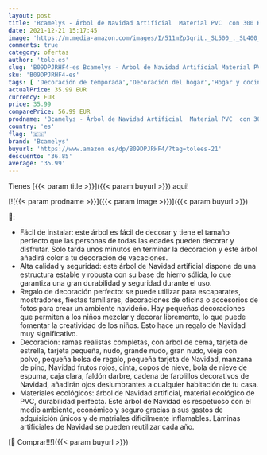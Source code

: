 ```yaml
---
layout: post
title: 'Bcamelys - Árbol de Navidad Artificial  Material PVC  con 300 Ramas  LED Luminosos  DIY decoración  Base de Metal  árbol de Navidad Verde árbol para Fiesta  Navidad  Oficina  Tienda  decoración  150 cm  1 '
date: 2021-12-21 15:17:45
image: 'https://m.media-amazon.com/images/I/511mZp3qriL._SL500_._SL400_.jpg'
comments: true
category: ofertas
author: 'tole.es'
slug: 'B09DPJRHF4-es Bcamelys - Árbol de Navidad Artificial Material PVC con...'
sku: 'B09DPJRHF4-es'
tags: [ 'Decoración de temporada','Decoración del hogar','Hogar y cocina','bcamelys','navidad','Árboles de navidad', ]
actualPrice: 35.99 EUR
currency: EUR
price: 35.99
comparePrice: 56.99 EUR
prodname: 'Bcamelys - Árbol de Navidad Artificial  Material PVC  con 300 Ramas  LED Luminosos  DIY decoración  Base de Metal  árbol de Navidad Verde árbol para Fiesta  Navidad  Oficina  Tienda  decoración  150 cm  1 '
country: 'es'
flag: '🇪🇸'
brand: 'Bcamelys'
buyurl: 'https://www.amazon.es/dp/B09DPJRHF4/?tag=tolees-21'
descuento: '36.85'
average: '35.99'
---
```


Tienes [{{< param title >}}]({{< param buyurl >}}) aqui!

[![{{< param prodname >}}]({{< param image >}})]({{< param buyurl >}})

🔎:

- Fácil de instalar: este árbol es fácil de decorar y tiene el tamaño perfecto que las personas de todas las edades pueden decorar y disfrutar. Solo tarda unos minutos en terminar la decoración y este árbol añadirá color a tu decoración de vacaciones.
- Alta calidad y seguridad: este árbol de Navidad artificial dispone de una estructura estable y robusta con su base de hierro sólida, lo que garantiza una gran durabilidad y seguridad durante el uso.
- Regalo de decoración perfecto: se puede utilizar para escaparates, mostradores, fiestas familiares, decoraciones de oficina o accesorios de fotos para crear un ambiente navideño. Hay pequeñas decoraciones que permiten a los niños mezclar y decorar libremente, lo que puede fomentar la creatividad de los niños. Esto hace un regalo de Navidad muy significativo.
- Decoración: ramas realistas completas, con árbol de cema, tarjeta de estrella, tarjeta pequeña, nudo, grande nudo, gran nudo, vieja con polvo, pequeña bolsa de regalo, pequeña tarjeta de Navidad, manzana de pino, Navidad frutos rojos, cinta, copos de nieve, bola de nieve de espuma, caja clara, faldón darbre, cadena de farolillos decorativos de Navidad, añadirán ojos deslumbrantes a cualquier habitación de tu casa.
- Materiales ecológicos: árbol de Navidad artificial, material ecológico de PVC, durabilidad perfecta. Este árbol de Navidad es respetuoso con el medio ambiente, económico y seguro gracias a sus gastos de adquisición únicos y de matriales difícilmente inflamables. Láminas artificiales de Navidad se pueden reutilizar cada año.

[🛒 Comprar!!!]({{< param buyurl >}})
